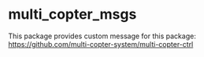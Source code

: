 # multi_copter_msgs

This package provides custom message for this package: https://github.com/multi-copter-system/multi-copter-ctrl


<!--
## refarences

package.xml
    - https://wiki.ros.org/ja/catkin/Tutorials/CreatingPackage

CMakeLists.txt
    - https://wiki.ros.org/ja/ROS/Tutorials/Creating%20a%20Package%20by%20Hand
    - https://wiki.ros.org/catkin/CMakeLists.txt
    - https://ar-ray.hatenablog.com/entry/2021/02/18/192305
srv file
    - https://wiki.ros.org/ja/ROS/Tutorials/CreatingMsgAndSrv

-->